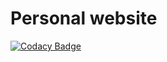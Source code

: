 # Personal website
[![Codacy Badge](https://api.codacy.com/project/badge/Grade/9d4f3023e3fc4581990f347428fc194e)](https://www.codacy.com/app/aeolyus/aeolyus-github-io?utm_source=github.com&amp;utm_medium=referral&amp;utm_content=aeolyus/aeolyus.github.io&amp;utm_campaign=Badge_Grade)